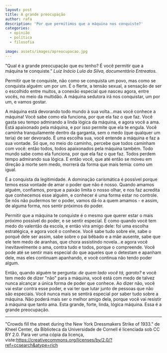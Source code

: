 ```yaml
---
layout: post
title: A grande preocupação
author: rafa
description: 'Por que permitimos que a máquina nos conquiste?'
categories:
  - opinião  
  - política
  - filosofia
  
image: assets/images/apreocupacao.jpg
---
```


"Qual é a grande preocupação que eu tenho? É você permitir que a máquina te conquiste." _Luiz Inácio Lula da Silva, documentário Entreatos._ 

Permitir que te conquiste, não como se conquista um povo, mas como se conquista alguém: um por um. É o flerte, a tensão sexual, a sensação de ser o escolhido entre muitos, a conexão especial que nasceu agora, entre vocês, no meio da multidão. A máquina sedutora irá nos conquistar, um por um, e vamos gostar.

A máquina está devorando todo mundo à sua volta...mas você conhece a máquina! Você sabe como ela funciona, por que ela faz o que faz. Você gasta seu tempo admirando a linda lógica da máquina, e agora você a ama. Está apaixonado pela máquina, e por isso permite que ela te engula. Você caminha tranquilamente dentro da garganta, sem o medo (que qualquer um teria) de ser devorado. É uma escolha sua, você entende a máquina e faz a sua vontade. Só que, no meio do caminho, percebe que todos caminham com você: então todos, todos apaixonados pela máquina também. Todo mundo sabe como ela funciona, por que ela faz o que faz. Todos perdem tempo admirando sua lógica. E então você, que até então se moveu em direção à morte sem medo, morrerá da forma que mais temia: como um igual. 

É a conquista da legitimidade. A dominação carismática é possível porque temos essa vontade de amar o poder que não é nosso. Quando amamos alguém, confiamos, porque a paixão limita o nosso olhar, e nos faz acredita que conhecemos esse alguém, e conhecer é uma forma estar no controle. Se nós não pudermos ter o poder, vamos dá-lo a quem amamos - e assim, de alguma forma, nos sentir próximos do poder.

Permitir que a máquina te conquiste é o mesmo que querer estar o mais próximo possível do poder, e se sentir especial. É como quando você tem medo do valentão da escola, e então vira amigo dele: foi uma escolha estratégica, e agora você o conhece. Você sabe tudo sobre ele, sabe o porquê dele ser assim, sabe sobre o pai bêbado e a mãe ausente, sabe que ele tem medo de aranhas, que chora assistindo novela...e agora você inevitavelmente o ama, contra tudo e todos, porque o compreende. Você pode até se sentir mais especial do que aqueles que o detestam e apanham dele, mas eles continuam apanhando, e você continua não tendo poder algum.

Então, quando alguém te pergunta: _de quem lado você tá, garoto?_ e você tem medo de dizer "não" para a máquina, você está com medo de talvez nunca alcançar a única forma de poder que conhece. Ao dizer não, você vai estar contra esse poder, e vai ter que lutar junto de pessoas que não são especiais. Você nunca mais se sentirá especial por saber tudo sobre a máquina. Não poderá mais ser o melhor amigo dela, porque você vai resistir à máquina que tanto ama. Esta grande, forte, linda, lógica máquina. Essa é a grande preocupação.

---
"Crowds fill the street during the New York Dressmakers Strike of 1933." de Kheel Center, da Biblioteca da Universidade de Cornell é licenciada sob CC BY 2.0. Para ver uma cópia da licença, viste:https://creativecommons.org/licenses/by/2.0/?ref=ccsearch&atype=rich
